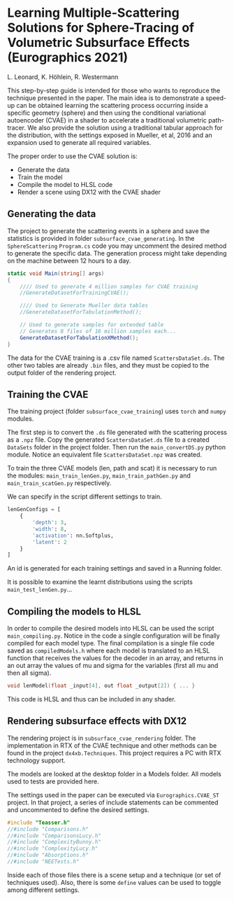 # Learning Multiple-Scattering Solutions for Sphere-Tracing of Volumetric Subsurface Effects (Eurographics 2021)

L. Leonard, K. Höhlein, R. Westermann



This step-by-step guide is intended for those who wants to reproduce the technique presented in the paper. The main idea is to demonstrate a speed-up can be obtained learning the scattering process occurring inside a specific geometry (sphere) and then using the conditional variational autoencoder (CVAE) in a shader to accelerate a traditional volumetric path-tracer. We also provide the solution using a traditional tabular approach for the distribution, with the settings exposed in Mueller, et al, 2016 and an expansion used to generate all required variables.

The proper order to use the CVAE solution is:

- Generate the data
- Train the model
- Compile the model to HLSL code
- Render a scene using DX12 with the CVAE shader

## Generating the data

The project to generate the scattering events in a sphere and save the statistics is provided in folder `subsurface_cvae_generating`. In the `SphereScattering` `Program.cs` code you may uncomment the desired method to generate the specific data. The generation process might take depending on the machine between 12 hours to a day.  

```c#
static void Main(string[] args)
{
    //// Used to generate 4 million samples for CVAE training
    //GenerateDatasetForTrainingCVAE();

    //// Used to Generate Mueller data tables
    //GenerateDatasetForTabulationMethod();

    // Used to generate samples for extended table
    // Generates 8 files of 16 million samples each...
    GenerateDatasetForTabulationXMethod();
}
```

The data for the CVAE training is a .csv file named `ScattersDataSet.ds`. The other two tables are already `.bin` files, and they must be copied to the output folder of the rendering project.

## Training the CVAE

The training project (folder `subsurface_cvae_training`) uses `torch` and  `numpy` modules. 

The first step is to convert the `.ds` file generated with the scattering process as a `.npz` file.  Copy the generated `ScattersDataSet.ds` file to a created `DataSets` folder in the project folder. Then run the `main_convertDS.py` python module. Notice an equivalent file `ScattersDataSet.npz` was created.

To train the three CVAE models (len, path and scat) it is necessary to run the modules: `main_train_lenGen.py`, `main_train_pathGen.py` and `main_train_scatGen.py` respectively.

We can specify in the script different settings to train.

```python
lenGenConfigs = [
    {
        'depth': 3,
        'width': 8,
        'activation': nn.Softplus,
        'latent': 2
    }
]
```

An id is generated for each training settings and saved in a Running folder.

It is possible to examine the learnt distributions using the scripts `main_test_lenGen.py`...

## Compiling the models to HLSL

In order to compile the desired models into HLSL can be used the script `main_compiling.py`. Notice in the code a single configuration will be finally compiled for each model type. The final compilation is a single file code saved as `compiledModels.h` where each model is translated to an HLSL function that receives the values for the decoder in an array, and returns in an out array the values of mu and sigma for the variables (first all mu and then all sigma).

```c++
void lenModel(float _input[4], out float _output[2]) { ... }
```

This code is HLSL and thus can be included in any shader.

## Rendering subsurface effects with DX12

The rendering project is in `subsurface_cvae_rendering` folder. The implementation in RTX of the CVAE technique and other methods can be found in the project `dx4xb.Techniques`. This project requires a PC with RTX technology support.

The models are looked at the desktop folder in a Models folder. All models used to tests are provided here.

The settings used in the paper can be executed via `Eurographics.CVAE_ST` project. In that project, a series of include statements can be commented and uncommented to define the desired settings.

```c++
#include "Teasser.h"
//#include "Comparisons.h"
//#include "ComparisonsLucy.h"
//#include "ComplexityBunny.h"
//#include "ComplexityLucy.h"
//#include "Absorptions.h"
//#include "NEETests.h"
```

 Inside each of those files there is a scene setup and a technique (or set of techniques used). Also, there is some `define` values can be used to toggle among different settings.

